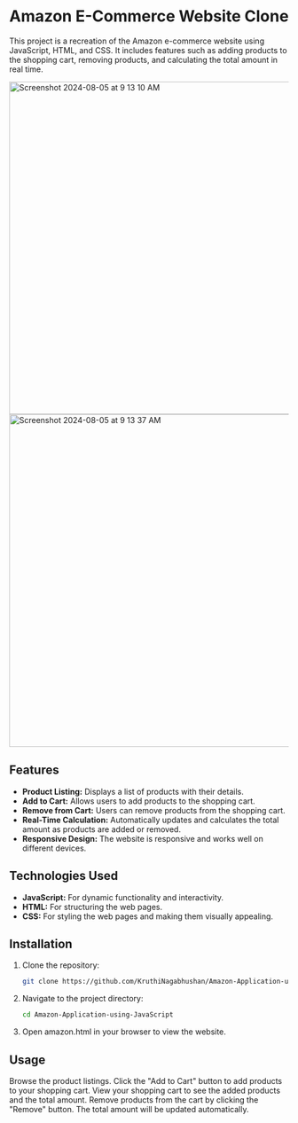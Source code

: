 # Amazon E-Commerce Website Clone

This project is a recreation of the Amazon e-commerce website using JavaScript, HTML, and CSS. It includes features such as adding products to the shopping cart, removing products, and calculating the total amount in real time.

<img width="600" alt="Screenshot 2024-08-05 at 9 13 10 AM" src="https://github.com/user-attachments/assets/e5148fdf-e947-41e4-8ae9-bbc14218282d">

<img width="600" alt="Screenshot 2024-08-05 at 9 13 37 AM" src="https://github.com/user-attachments/assets/c8cbf661-e790-4402-aa2d-4e214887b266">

## Features

- **Product Listing:** Displays a list of products with their details.
- **Add to Cart:** Allows users to add products to the shopping cart.
- **Remove from Cart:** Users can remove products from the shopping cart.
- **Real-Time Calculation:** Automatically updates and calculates the total amount as products are added or removed.
- **Responsive Design:** The website is responsive and works well on different devices.

## Technologies Used

- **JavaScript:** For dynamic functionality and interactivity.
- **HTML:** For structuring the web pages.
- **CSS:** For styling the web pages and making them visually appealing.

## Installation

1. Clone the repository:
   ```bash
   git clone https://github.com/KruthiNagabhushan/Amazon-Application-using-JavaScript

2. Navigate to the project directory:
    ```bash 
    cd Amazon-Application-using-JavaScript
    ```

3. Open amazon.html in your browser to view the website.

## Usage

Browse the product listings.
Click the "Add to Cart" button to add products to your shopping cart.
View your shopping cart to see the added products and the total amount.
Remove products from the cart by clicking the "Remove" button.
The total amount will be updated automatically.
